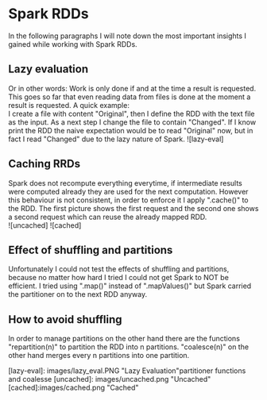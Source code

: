 # Spark RDDs
In the following paragraphs I will note down the most important insights I gained while working with Spark RDDs.

## Lazy evaluation
Or in other words: Work is only done if and at the time a result is requested. This goes so far that even reading data from files is done at the moment a result is requested.   A quick example:  
I create a file with content "Original", then I define the RDD with the text file as the input. As a next step I change the file to contain "Changed". If I know print the RDD the naive expectation would be to read "Original" now, but in fact I read "Changed" due to the lazy nature of Spark.
![lazy-eval]


## Caching RRDs
Spark does not recompute everything everytime, if intermediate results were computed already they are used for the next computation. However this behaviour is not consistent, in order to enforce it I apply ".cache()" to the RDD. The first picture shows the first request and the second one shows a second request which can reuse the already mapped RDD.  
![uncached]
![cached]

## Effect of shuffling and partitions
Unfortunately I could not test the effects of shuffling and partitions, because no matter how hard I tried I could not get Spark to NOT be efficient.
I tried using ".map()" instead of ".mapValues()" but Spark carried the partitioner on to the next RDD anyway.

## How to avoid shuffling
In order to manage partitions on the other hand there are the functions "repartition(n)" to partition the RDD into n partitions. "coalesce(n)" on the other hand merges every n partitions into one partition.

[lazy-eval]: images/lazy_eval.PNG "Lazy Evaluation"partitioner functions and coalesse
[uncached]: images/uncached.png "Uncached"
[cached]:images/cached.png "Cached"
